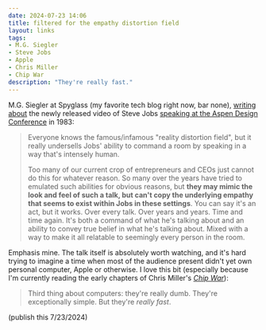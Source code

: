 ```yaml
---
date: 2024-07-23 14:06 
title: filtered for the empathy distortion field
layout: links
tags: 
- M.G. Siegler
- Steve Jobs
- Apple
- Chris Miller
- Chip War
description: "They're really fast."
---
```


M.G. Siegler at Spyglass (my favorite tech blog right now, bar none), [writing about](https://spyglass.org/steve-jobs-design/) the newly released video of Steve Jobs [speaking at the Aspen Design Conference](https://stevejobsarchive.com/exhibits/objects-of-our-life?ref=spyglass.org) in 1983:

> Everyone knows the famous/infamous "reality distortion field", but it really undersells Jobs' ability to command a room by speaking in a way that's intensely human.
>
> Too many of our current crop of entrepreneurs and CEOs just cannot do this for whatever reason. So many over the years have tried to emulated such abilities for obvious reasons, but **they may mimic the look and feel of such a talk, but can't copy the underlying empathy that seems to exist within Jobs in these settings**. You can say it's an act, but it works. Over every talk. Over years and years. Time and time again. It's both a command of what he's talking about and an ability to convey true belief in what he's talking about. Mixed with a way to make it all relatable to seemingly every person in the room.

Emphasis mine. The talk itself is absolutely worth watching, and it's hard trying to imagine a time when most of the audience present didn't yet own personal computer, Apple or otherwise. I love this bit (especially because I'm currently reading the early chapters of Chris Miller's _[Chip War](https://www.amazon.com/Chip-War-Worlds-Critical-Technology/dp/1982172002)_):

> Third thing about computers: they're really dumb. They're exceptionally simple. But they're _really fast_.

(publish this 7/23/2024)